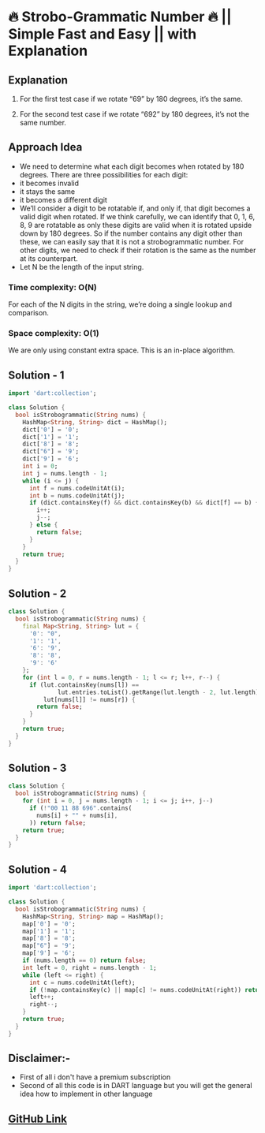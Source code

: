 # 🔥 Strobo-Grammatic Number 🔥 || Simple Fast and Easy || with Explanation

## Explanation

1. For the first test case if we rotate “69” by 180 degrees, it’s the same.

2. For the second test case if we rotate “692” by 180 degrees, it’s not the same number.

## Approach Idea

- We need to determine what each digit becomes when rotated by 180 degrees. There are three possibilities for each digit:
- it becomes invalid
- it stays the same
- it becomes a different digit
- We’ll consider a digit to be rotatable if, and only if, that digit becomes a valid digit when rotated. If we think carefully, we can identify that 0, 1, 6, 8, 9 are rotatable as only these digits are valid when it is rotated upside down by 180 degrees. So if the number contains any digit other than these, we can easily say that it is not a strobogrammatic number. For other digits, we need to check if their rotation is the same as the number at its counterpart.
- Let N be the length of the input string.

### Time complexity: O(N)

 For each of the N digits in the string, we’re doing a single lookup and comparison.

### Space complexity: O(1)

 We are only using constant extra space. This is an in-place algorithm.

## Solution - 1

```dart
import 'dart:collection';

class Solution {
  bool isStrobogrammatic(String nums) {
    HashMap<String, String> dict = HashMap();
    dict['0'] = '0';
    dict['1'] = '1';
    dict['8'] = '8';
    dict["6"] = '9';
    dict['9'] = '6';
    int i = 0;
    int j = nums.length - 1;
    while (i <= j) {
      int f = nums.codeUnitAt(i);
      int b = nums.codeUnitAt(j);
      if (dict.containsKey(f) && dict.containsKey(b) && dict[f] == b) {
        i++;
        j--;
      } else {
        return false;
      }
    }
    return true;
  }
}
```

## Solution - 2

```dart
class Solution {
  bool isStrobogrammatic(String nums) {
    final Map<String, String> lut = {
      '0': "0",
      '1': '1',
      '6': '9',
      '8': '8',
      '9': '6'
    };
    for (int l = 0, r = nums.length - 1; l <= r; l++, r--) {
      if (lut.containsKey(nums[l]) ==
              lut.entries.toList().getRange(lut.length - 2, lut.length) ||
          lut[nums[l]] != nums[r]) {
        return false;
      }
    }
    return true;
  }
}
```

## Solution - 3

```dart
class Solution {
  bool isStrobogrammatic(String nums) {
    for (int i = 0, j = nums.length - 1; i <= j; i++, j--)
      if (!"00 11 88 696".contains(
        nums[i] + "" + nums[i],
      )) return false;
    return true;
  }
}
```

## Solution - 4

```dart
import 'dart:collection';

class Solution {
  bool isStrobogrammatic(String nums) {
    HashMap<String, String> map = HashMap();
    map['0'] = '0';
    map['1'] = '1';
    map['8'] = '8';
    map["6"] = '9';
    map['9'] = '6';
    if (nums.length == 0) return false;
    int left = 0, right = nums.length - 1;
    while (left <= right) {
      int c = nums.codeUnitAt(left);
      if (!map.containsKey(c) || map[c] != nums.codeUnitAt(right)) return false;
      left++;
      right--;
    }
    return true;
  }
}
```

## Disclaimer:-

- First of all i don't have a premium subscription
- Second of all this code is in DART language but you will get the general idea how to implement in other language

## [GitHub Link](https://github.com/ayoubzulfiqar/leetcode)

